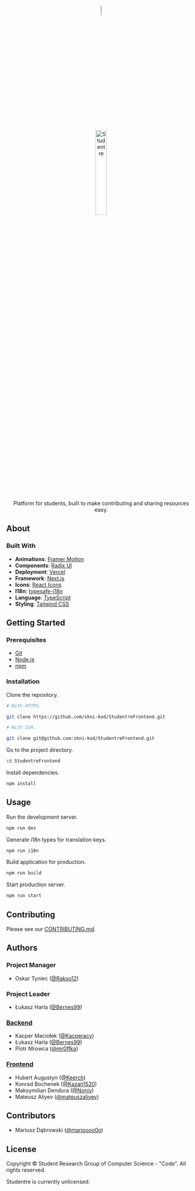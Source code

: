 <p align="center">
  <img alt="Studentre" src="https://raw.githubusercontent.com/skni-kod/StudentreFrontend/main/public/images/logomark.svg" style="width: 8%" />
  <br /><br />
  <img alt="Studentre" src="https://raw.githubusercontent.com/skni-kod/StudentreFrontend/main/public/images/logotype.svg" style="width: 24%" />
</p>
<br />
<p align="center">
  Platform for students, built to make contributing and sharing resources easy.
</p>

## About

### Built With

- **Animations**: [Framer Motion](https://www.framer.com/motion/)
- **Components**: [Radix UI](https://www.radix-ui.com/)
- **Deployment**: [Vercel](https://vercel.com/)
- **Framework**: [Next.js](https://nextjs.org/)
- **Icons**: [React Icons](https://react-icons.github.io/react-icons/)
- **I18n**: [typesafe-i18n](https://github.com/ivanhofer/typesafe-i18n)
- **Language**: [TypeScript](https://www.typescriptlang.org/)
- **Styling**: [Tailwind CSS](https://tailwindcss.com/)

## Getting Started

### Prerequisites

- [Git](https://git-scm.com/)
- [Node.js](https://nodejs.org/)
- [npm](https://www.npmjs.com/)

### Installation

Clone the repository.

```bash
# With HTTPS.

git clone https://github.com/skni-kod/StudentreFrontend.git

# With SSH.

git clone git@github.com:skni-kod/StudentreFrontend.git
```

Go to the project directory.

```bash
cd StudentreFrontend
```

Install dependencies.

```bash
npm install
```

## Usage

Run the development server.

```bash
npm run dev
```

Generate i18n types for translation keys.

```bash
npm run i18n
```

Build application for production.

```bash
npm run build
```

Start production server.

```bash
npm run start
```

## Contributing

Please see our [CONTRIBUTING.md](CONTRIBUTING.md).

## Authors

### Project Manager

- Oskar Tyniec ([@Rakso12](https://github.com/Rakso12))

### Project Leader

- Łukasz Harla ([@Bernes99](https://github.com/Bernes99))

### [Backend](https://github.com/skni-kod/StudentreBackend)

- Kacper Maciołek ([@Kacperacy](https://github.com/Kacperacy))
- Łukasz Harla ([@Bernes99](https://github.com/Bernes99))
- Piotr Mrowca ([@mr0ffka](https://github.com/mr0ffka))

### [Frontend](https://github.com/skni-kod/StudentreFrontend)

- Hubert Augustyn ([@Keerch](https://github.com/Keerch))
- Konrad Bochenek ([@Kazan1520](https://github.com/Kazan1520))
- Maksymilian Dendura ([@Noniv](https://github.com/Noniv))
- Mateusz Aliyev ([@mateuszaliyev](https://github.com/mateuszaliyev))

## Contributors

- Mariusz Dąbrowski ([@marioooo0o](https://github.com/marioooo0o))

## License

Copyright &copy; Student Research Group of Computer Science - "Code". All rights reserved.

Studentre is currently unlicensed.
